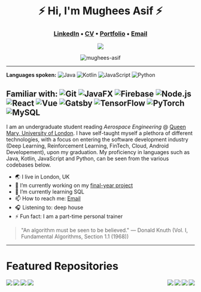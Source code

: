 <h1 align="center">⚡️ Hi, I'm Mughees Asif ⚡️</h1>
<h3 align="center"><a href="https://www.linkedin.com/in/mugheesasif/">LinkedIn</a> &bull; <a href="https://drive.google.com/file/d/1P46H2csFZ500mgV8oTFFYCyAdgwKQ0JZ/edit">CV</a> &bull; <a href="https://bymughees.com">Portfolio</a> &bull; <a href="mailto:mughees460@gmail.com">Email</a></h4>

<p align="center">
  <img src="https://komarev.com/ghpvc/?username=mughees-asif&color=green&style=liquid" />
</p>

<p align="center">
  <img align="center" src="https://github-readme-streak-stats.herokuapp.com/?user=mughees-asif&" alt="mughees-asif" />
</p>

---

**Languages spoken:**
![Java](https://img.shields.io/badge/-Java-000000?style=flat&logo=Java)
![Kotlin](https://img.shields.io/badge/-Kotlin-FFFFFF?style=flat&logo=kotlin)
![JavaScript](https://img.shields.io/badge/-JavaScript-FFFFFF?style=flat&logo=javascript)
![Python](https://img.shields.io/badge/-Python-FFFFFF?style=flat&logo=python)

**Familiar with:**
![Git](https://img.shields.io/badge/-Git-FFFFFF?style=flat&logo=git)
![JavaFX](https://img.shields.io/badge/-JavaFX-000000?style=flat&logo=Java)
![Firebase](https://img.shields.io/badge/-Firebase-FFFFFF?style=flat&logo=Google)
![Node.js](https://img.shields.io/badge/-Node.js-FFFFFF?style=flat&logo=node.js)
![React](https://img.shields.io/badge/-React-FFFFFF?style=flat&logo=React)
![Vue](https://img.shields.io/badge/-Vue.js-FFFFFF?style=flat&logo=vue.js)
![Gatsby](https://img.shields.io/badge/-Gatsby-000000?style=flat&logo=Gatsby)
![TensorFlow](https://img.shields.io/badge/-TensorFlow-FFFFFF?style=flat&logo=TensorFlow)
![PyTorch](https://img.shields.io/badge/-PyTorch-FFFFFF?style=flat&logo=PyTorch)
![MySQL](https://img.shields.io/badge/-SQL-FFFFFF?style=flat&logo=MySQL)
---

I am an undergraduate student reading *Aerospace Engineering* @ [Queen Mary, University of London](https://www.qmul.ac.uk/undergraduate/coursefinder/courses/2020/aerospace-engineering/). I have self-taught myself a plethora of different technologies, with a focus on entering the software development industry (Deep Learning, Reinforcement Learning, FinTech, Cloud, Android Developement), upon my graduation. My proficiency in languages such as Java, Kotlin, JavaScript and Python, can be seen from the various codebases below.

- 🌏 I live in London, UK
- 🔭 I’m currently working on my [final-year project](https://nbviewer.jupyter.org/github/mughees-asif/dip/blob/master/deep-learning-dip.ipynb)
- 🌱 I’m currently learning SQL
- 📫 How to reach me: [Email](mailto:mughees460@gmail.com)
- 🎧 Listening to: deep house
- ⚡ Fun fact: I am a part-time personal trainer 

> "An algorithm must be seen to be believed." ― Donald Knuth (Vol. I, Fundamental Algorithms, Section 1.1 (1968))
---

# Featured Repositories

<a href="https://github.com/mughees-asif/JavaFX-QMFS-TelemetrySystemGUI">
  <img align="right" src="https://github-readme-stats.vercel.app/api/pin/?username=mughees-asif&repo=JavaFX-QMFS-TelemetrySystemGUI&theme=dark" />
</a>

<a href="https://github.com/mughees-asif/android-kotlin">
  <img align="left" src="https://github-readme-stats.vercel.app/api/pin/?username=mughees-asif&repo=android-kotlin&theme=gruvbox" />
</a>

<a href="https://github.com/mughees-asif/leetcode-solutions">
  <img align="right" src="https://github-readme-stats.vercel.app/api/pin/?username=mughees-asif&repo=leetcode-solutions&theme=tokyonight" />
</a>

<a href="https://github.com/mughees-asif/hackerrank-solved-challenges">
  <img align="left" src="https://github-readme-stats.vercel.app/api/pin/?username=mughees-asif&repo=hackerrank-solved-challenges&theme=dracula" />
</a>

<a href="https://github.com/mughees-asif/matlab-qmul">
  <img align="right" src="https://github-readme-stats.vercel.app/api/pin/?username=mughees-asif&repo=matlab-qmul&theme=cobalt" />
</a>

<a href="https://github.com/mughees-asif/astric">
  <img align="left" src="https://github-readme-stats.vercel.app/api/pin/?username=mughees-asif&repo=astric&theme=merko" />
</a>
<a href="https://github.com/mughees-asif/dip">
  <img align="right" src="https://github-readme-stats.vercel.app/api/pin/?username=mughees-asif&repo=dip&theme=onedark" />
</a>

<a href="https://github.com/mughees-asif/machinelearning-projects">
  <img align="left" src="https://github-readme-stats.vercel.app/api/pin/?username=mughees-asif&repo=machinelearning-projects&theme=cobalt" />
</a>
